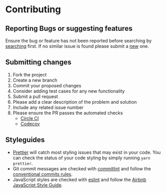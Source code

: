 # Contributing

## Reporting Bugs or suggesting features

Ensure the bug or feature has not been reported before searching by [searching](https://github.com/fernandopasik/react-children-utilities/issues) first. If no similar issue is found please submit a [new](https://github.com/fernandopasik/react-children-utilities/issues/new/choose) one.

## Submitting changes

1. Fork the project
2. Create a new branch
3. Commit your proposed changes
4. Consider adding test cases for any new functionality
5. Submit a pull request
6. Please add a clear description of the problem and solution
7. Include any related issue number
8. Please ensure the PR passes the automated checks
   - [Circle CI](https://circleci.com/gh/fernandopasik/react-children-utilities)
   - [Codecov](https://codecov.io/gh/fernandopasik/react-children-utilities)

## Styleguides

- [Prettier](https://prettier.io) will catch most styling issues that may exist in your code. You can check the status of your code styling by simply running `yarn prettier`.
- Git commit messages are checked with [commitlint](https://github.com/marionebl/commitlint) and follow the [conventional commits rules](https://github.com/marionebl/commitlint/tree/master/@commitlint/config-conventional#rules).
- JavaScript styles are checked with [eslint](https://eslint.org/) and follow the [Airbnb JavaScript Style Guide](https://github.com/airbnb/javascript).
